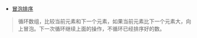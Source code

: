 <!--
 * @Descripttion: 
 * @version: 1.0.0
 * @Author: jimmiezhou
 * @Date: 2019-12-23 10:52:27
 * @LastEditors  : jimmiezhou
 * @LastEditTime : 2019-12-23 10:56:10
 -->
- [冒泡排序]()
> 循环数组，比较当前元素和下一个元素，如果当前元素比下一个元素大，向上冒泡。下一次循环继续上面的操作，不循环已经排序好的数。

